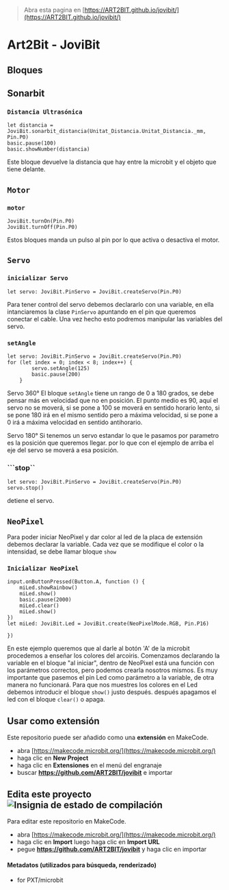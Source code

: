 
> Abra esta pagina en [https://ART2BIT.github.io/jovibit/](https://ART2BIT.github.io/jovibit/)

# Art2Bit - JoviBit

## Bloques

## Sonarbit

### ``Distancia Ultrasónica``

```blocks
let distancia = JoviBit.sonarbit_distancia(Unitat_Distancia.Unitat_Distancia._mm, Pin.P0)
basic.pause(100)
basic.showNumber(distancia)
```

Este bloque devuelve la distancia que hay entre la microbit y el objeto que tiene delante.

## ``Motor``

### ``motor``

```blocks
JoviBit.turnOn(Pin.P0)
JoviBit.turnOff(Pin.P0)

```

Estos bloques manda un pulso al pin por lo que activa o desactiva el motor.

## ``Servo``

### ``inicializar Servo``

```blocks
let servo: JoviBit.PinServo = JoviBit.createServo(Pin.P0)

```

Para tener control del servo debemos declararlo con una variable, en ella intanciaremos la clase ``PinServo``
apuntando en el pin que queremos conectar el cable. Una vez hecho esto podremos manipular las variables del servo.

### ``setAngle``

```blocks
let servo: JoviBit.PinServo = JoviBit.createServo(Pin.P0)
for (let index = 0; index < 8; index++) {
        servo.setAngle(125)
        basic.pause(200)
    }
```

Servo 360°
El bloque ``setAngle`` tiene un rango de 0 a 180 grados, se debe pensar más en velocidad que no en posición.
El punto medio es 90, aquí el servo no se moverá, si se pone a 100 se moverá en sentido horario lento, si se pone 180 irá en el mismo sentido pero a máxima velocidad,
si se pone a 0 irá a máxima velocidad en sentido antihorario.

Servo 180°
Si tenemos un servo estandar lo que le pasamos por parametro es la posición que queremos llegar. por lo que con el
ejemplo de arriba el eje del servo se moverá a esa posición.

### ```stop``

```blocks
let servo: JoviBit.PinServo = JoviBit.createServo(Pin.P0)
servo.stop()
```

detiene el servo.

## ``NeoPixel``

Para poder iniciar NeoPixel y dar color al led de la placa de extensión debemos declarar la variable.
Cada vez que se modifique el color o la intensidad, se debe llamar bloque ``show``

### ``Inicializar NeoPixel``

```blocks
input.onButtonPressed(Button.A, function () {
    miLed.showRainbow()
    miLed.show()
    basic.pause(2000)
    miLed.clear()
    miLed.show()
})
let miLed: JoviBit.Led = JoviBit.create(NeoPixelMode.RGB, Pin.P16)

})
```

En este ejemplo queremos que al darle al botón 'A' de la microbit procedemos a enseñar los colores del arcoiris.
Comenzamos declarando la variable en el bloque "al iniciar", dentro de NeoPixel está una función con los parámetros correctos, pero podemos crearla nosotros mismos.
Es muy importante que pasemos el pin Led como parámetro a la variable, de otra manera no funcionará.
Para que nos muestres los colores en el Led debemos introducir el bloque ``show()`` justo después. después apagamos el led con el bloque
``clear()`` o apaga.

## Usar como extensión

Este repositorio puede ser añadido como una **extensión** en MakeCode.

* abra [https://makecode.microbit.org/](https://makecode.microbit.org/)
* haga clic en **New Project**
* haga clic en **Extensiones** en el menú del engranaje
* buscar **<https://github.com/ART2BIT/jovibit>** e importar

## Edita este proyecto ![Insignia de estado de compilación](https://github.com/ART2BIT/jovibit/workflows/MakeCode/badge.svg)

Para editar este repositorio en MakeCode.

* abra [https://makecode.microbit.org/](https://makecode.microbit.org/)
* haga clic en **Import** luego haga clic en **Import URL**
* pegue **<https://github.com/ART2BIT/jovibit>** y haga clic en importar

#### Metadatos (utilizados para búsqueda, renderizado)

* for PXT/microbit

<script src="https://makecode.com/gh-pages-embed.js"></script><script>makeCodeRender("{{ site.makecode.home_url }}", "{{ site.github.owner_name }}/{{ site.github.repository_name }}");</script>
